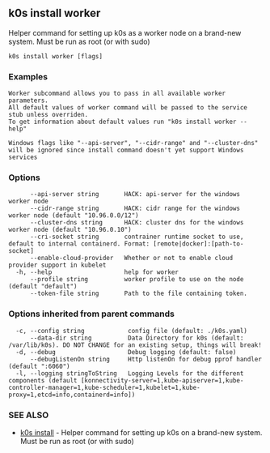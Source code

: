 ## k0s install worker

Helper command for setting up k0s as a worker node on a brand-new system. Must be run as root (or with sudo)

```
k0s install worker [flags]
```

### Examples

```
Worker subcommand allows you to pass in all available worker parameters. 
All default values of worker command will be passed to the service stub unless overriden.
To get information about default values run "k0s install worker --help"

Windows flags like "--api-server", "--cidr-range" and "--cluster-dns" will be ignored since install command doesn't yet support Windows services
```

### Options

```
      --api-server string       HACK: api-server for the windows worker node
      --cidr-range string       HACK: cidr range for the windows worker node (default "10.96.0.0/12")
      --cluster-dns string      HACK: cluster dns for the windows worker node (default "10.96.0.10")
      --cri-socket string       contrainer runtime socket to use, default to internal containerd. Format: [remote|docker]:[path-to-socket]
      --enable-cloud-provider   Whether or not to enable cloud provider support in kubelet
  -h, --help                    help for worker
      --profile string          worker profile to use on the node (default "default")
      --token-file string       Path to the file containing token.
```

### Options inherited from parent commands

```
  -c, --config string            config file (default: ./k0s.yaml)
      --data-dir string          Data Directory for k0s (default: /var/lib/k0s). DO NOT CHANGE for an existing setup, things will break!
  -d, --debug                    Debug logging (default: false)
      --debugListenOn string     Http listenOn for debug pprof handler (default ":6060")
  -l, --logging stringToString   Logging Levels for the different components (default [konnectivity-server=1,kube-apiserver=1,kube-controller-manager=1,kube-scheduler=1,kubelet=1,kube-proxy=1,etcd=info,containerd=info])
```

### SEE ALSO

* [k0s install](k0s_install.md)	 - Helper command for setting up k0s on a brand-new system. Must be run as root (or with sudo)

